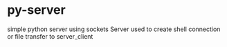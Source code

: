 # py-server
simple python server using sockets
Server used to create shell connection or file transfer to server_client
